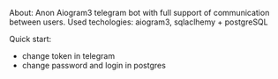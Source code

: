 About:
Anon Aiogram3 telegram bot with full support of communication between users. Used techologies: aiogram3, sqlaclhemy + postgreSQL

Quick start:

- change token in telegram
- change password and login in postgres
